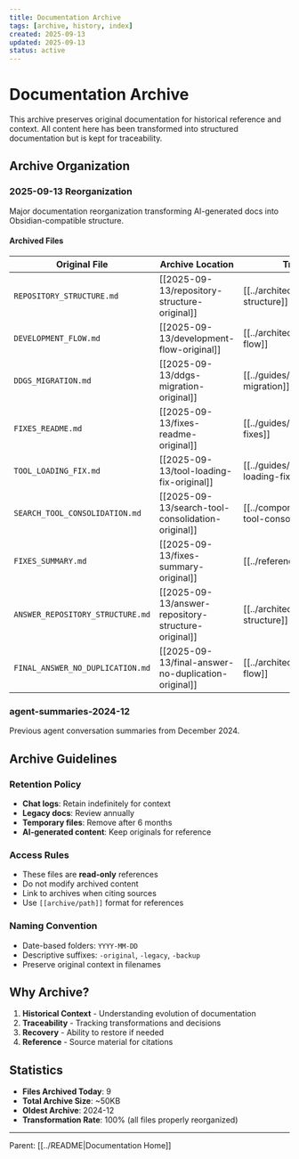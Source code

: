 ```yaml
---
title: Documentation Archive
tags: [archive, history, index]
created: 2025-09-13
updated: 2025-09-13
status: active
---
```


# Documentation Archive

This archive preserves original documentation for historical reference and context. All content here has been transformed into structured documentation but is kept for traceability.

## Archive Organization

### 2025-09-13 Reorganization

Major documentation reorganization transforming AI-generated docs into Obsidian-compatible structure.

#### Archived Files

| Original File | Archive Location | Transformed To | Notes |
|--------------|------------------|----------------|-------|
| `REPOSITORY_STRUCTURE.md` | [[2025-09-13/repository-structure-original]] | [[../architecture/repository-structure]] | Package structure explanation |
| `DEVELOPMENT_FLOW.md` | [[2025-09-13/development-flow-original]] | [[../architecture/development-flow]] | Development architecture |
| `DDGS_MIGRATION.md` | [[2025-09-13/ddgs-migration-original]] | [[../guides/migration/ddgs-migration]] | Package migration guide |
| `FIXES_README.md` | [[2025-09-13/fixes-readme-original]] | [[../guides/troubleshooting/recent-fixes]] | Bug fixes documentation |
| `TOOL_LOADING_FIX.md` | [[2025-09-13/tool-loading-fix-original]] | [[../guides/troubleshooting/tool-loading-fix]] | Tool loading resolution |
| `SEARCH_TOOL_CONSOLIDATION.md` | [[2025-09-13/search-tool-consolidation-original]] | [[../components/tools/search-tool-consolidation]] | Tool refactoring |
| `FIXES_SUMMARY.md` | [[2025-09-13/fixes-summary-original]] | [[../references/changelog]] | Consolidated into changelog |
| `ANSWER_REPOSITORY_STRUCTURE.md` | [[2025-09-13/answer-repository-structure-original]] | [[../architecture/repository-structure]] | Merged with main structure doc |
| `FINAL_ANSWER_NO_DUPLICATION.md` | [[2025-09-13/final-answer-no-duplication-original]] | [[../architecture/development-flow]] | Merged with development flow |

### agent-summaries-2024-12

Previous agent conversation summaries from December 2024.

## Archive Guidelines

### Retention Policy
- **Chat logs**: Retain indefinitely for context
- **Legacy docs**: Review annually
- **Temporary files**: Remove after 6 months
- **AI-generated content**: Keep originals for reference

### Access Rules
- These files are **read-only** references
- Do not modify archived content
- Link to archives when citing sources
- Use `[[archive/path]]` format for references

### Naming Convention
- Date-based folders: `YYYY-MM-DD`
- Descriptive suffixes: `-original`, `-legacy`, `-backup`
- Preserve original context in filenames

## Why Archive?

1. **Historical Context** - Understanding evolution of documentation
2. **Traceability** - Tracking transformations and decisions
3. **Recovery** - Ability to restore if needed
4. **Reference** - Source material for citations

## Statistics

- **Files Archived Today**: 9
- **Total Archive Size**: ~50KB
- **Oldest Archive**: 2024-12
- **Transformation Rate**: 100% (all files properly reorganized)

---

Parent: [[../README|Documentation Home]]
